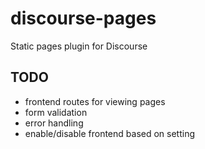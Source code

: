 # discourse-pages

Static pages plugin for Discourse

## TODO

* frontend routes for viewing pages
* form validation
* error handling
* enable/disable frontend based on setting
